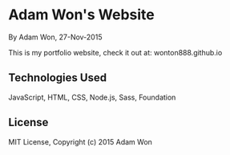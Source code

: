 Adam Won's Website
===============

By Adam Won, 27-Nov-2015

This is my portfolio website, check it out at: wonton888.github.io

Technologies Used
----------
JavaScript, HTML, CSS, Node.js, Sass, Foundation

License
----------
MIT License, Copyright (c) 2015 Adam Won